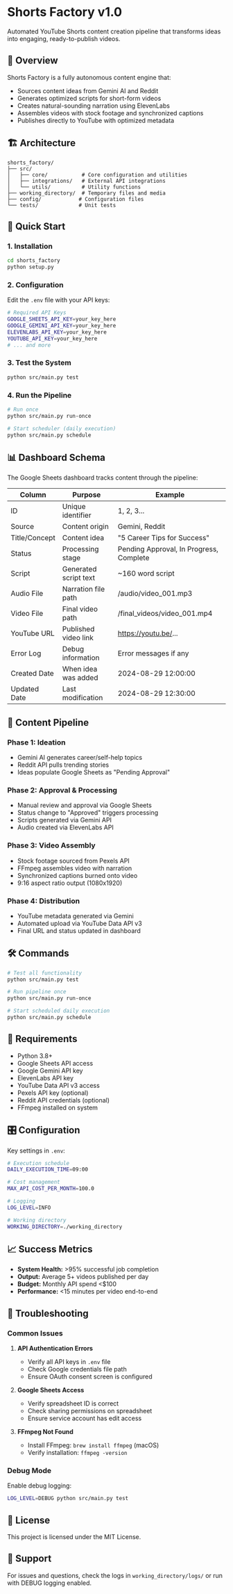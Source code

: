 # Shorts Factory v1.0

Automated YouTube Shorts content creation pipeline that transforms ideas into engaging, ready-to-publish videos.

## 🎯 Overview

Shorts Factory is a fully autonomous content engine that:
- Sources content ideas from Gemini AI and Reddit
- Generates optimized scripts for short-form videos  
- Creates natural-sounding narration using ElevenLabs
- Assembles videos with stock footage and synchronized captions
- Publishes directly to YouTube with optimized metadata

## 🏗️ Architecture

```
shorts_factory/
├── src/
│   ├── core/           # Core configuration and utilities
│   ├── integrations/   # External API integrations
│   └── utils/          # Utility functions
├── working_directory/  # Temporary files and media
├── config/            # Configuration files
└── tests/             # Unit tests
```

## 🚀 Quick Start

### 1. Installation

```bash
cd shorts_factory
python setup.py
```

### 2. Configuration

Edit the `.env` file with your API keys:

```bash
# Required API Keys
GOOGLE_SHEETS_API_KEY=your_key_here
GOOGLE_GEMINI_API_KEY=your_key_here  
ELEVENLABS_API_KEY=your_key_here
YOUTUBE_API_KEY=your_key_here
# ... and more
```

### 3. Test the System

```bash
python src/main.py test
```

### 4. Run the Pipeline

```bash
# Run once
python src/main.py run-once

# Start scheduler (daily execution)
python src/main.py schedule
```

## 📊 Dashboard Schema

The Google Sheets dashboard tracks content through the pipeline:

| Column | Purpose | Example |
|--------|---------|---------|
| ID | Unique identifier | 1, 2, 3... |
| Source | Content origin | Gemini, Reddit |  
| Title/Concept | Content idea | "5 Career Tips for Success" |
| Status | Processing stage | Pending Approval, In Progress, Complete |
| Script | Generated script text | ~160 word script |
| Audio File | Narration file path | /audio/video_001.mp3 |
| Video File | Final video path | /final_videos/video_001.mp4 |
| YouTube URL | Published video link | https://youtu.be/... |
| Error Log | Debug information | Error messages if any |
| Created Date | When idea was added | 2024-08-29 12:00:00 |
| Updated Date | Last modification | 2024-08-29 12:30:00 |

## 🔄 Content Pipeline

### Phase 1: Ideation
- Gemini AI generates career/self-help topics
- Reddit API pulls trending stories
- Ideas populate Google Sheets as "Pending Approval"

### Phase 2: Approval & Processing  
- Manual review and approval via Google Sheets
- Status change to "Approved" triggers processing
- Scripts generated via Gemini API
- Audio created via ElevenLabs API

### Phase 3: Video Assembly
- Stock footage sourced from Pexels API
- FFmpeg assembles video with narration
- Synchronized captions burned onto video
- 9:16 aspect ratio output (1080x1920)

### Phase 4: Distribution
- YouTube metadata generated via Gemini
- Automated upload via YouTube Data API v3
- Final URL and status updated in dashboard

## 🛠️ Commands

```bash
# Test all functionality
python src/main.py test

# Run pipeline once  
python src/main.py run-once

# Start scheduled daily execution
python src/main.py schedule
```

## 📝 Requirements

- Python 3.8+
- Google Sheets API access
- Google Gemini API key
- ElevenLabs API key
- YouTube Data API v3 access
- Pexels API key (optional)
- Reddit API credentials (optional)
- FFmpeg installed on system

## 🎛️ Configuration

Key settings in `.env`:

```bash
# Execution schedule
DAILY_EXECUTION_TIME=09:00

# Cost management  
MAX_API_COST_PER_MONTH=100.0

# Logging
LOG_LEVEL=INFO

# Working directory
WORKING_DIRECTORY=./working_directory
```

## 📈 Success Metrics

- **System Health:** >95% successful job completion
- **Output:** Average 5+ videos published per day  
- **Budget:** Monthly API spend <$100
- **Performance:** <15 minutes per video end-to-end

## 🔧 Troubleshooting

### Common Issues

1. **API Authentication Errors**
   - Verify all API keys in `.env` file
   - Check Google credentials file path
   - Ensure OAuth consent screen is configured

2. **Google Sheets Access**
   - Verify spreadsheet ID is correct
   - Check sharing permissions on spreadsheet
   - Ensure service account has edit access

3. **FFmpeg Not Found**
   - Install FFmpeg: `brew install ffmpeg` (macOS)
   - Verify installation: `ffmpeg -version`

### Debug Mode

Enable debug logging:
```bash
LOG_LEVEL=DEBUG python src/main.py test
```

## 📄 License

This project is licensed under the MIT License.

## 🤝 Support

For issues and questions, check the logs in `working_directory/logs/` or run with DEBUG logging enabled.
